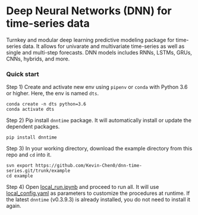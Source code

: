 # Deep Neural Networks (DNN) for time-series data
Turnkey and modular deep learning predictive modeling package for time-series data. It allows for univarate and multivariate time-series as well as single and multi-step forecasts. DNN models includes RNNs, LSTMs, GRUs, CNNs, hybrids, and more.



### Quick start

Step 1) Create and activate new env using `pipenv` or `conda` with Python 3.6 or higher. Here, the env is named `dts`.

```
conda create -n dts python=3.6
conda activate dts
```

Step 2) Pip install `dnntime` package. It will automatically install or update the dependent packages.

```pip install dnntime```

Step 3) In your working directory, download the example directory from this repo and `cd` into it.

```
svn export https://github.com/Kevin-Chen0/dnn-time-series.git/trunk/example
cd example
```

Step 4) Open [local_run.ipynb](https://github.com/Kevin-Chen0/dnn-time-series/blob/master/example/local_run.ipynb) and proceed to run all. It will use [local_config.yaml](https://github.com/Kevin-Chen0/dnn-time-series/blob/master/example/local_config.yaml) as parameters to customize the procedures at runtime. If the latest `dnntime` (v0.3.9.3) is already installed, you do not need to install it again.
